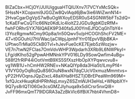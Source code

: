 BIZaCbx+HCjOY/JUIUigguaHTQIUXnv7l7VCYxMcSQk=
5HssN+XCopxmi9JGGZw8QvlAqd6jBw3ie6iWiZwnN14=
2HvaCgarDgVpS7wBuOgWXoyEDSR0uS4SGNW5bFTs2dQ=
1cKaEFwCsQTlc66Nz0KdLIc4loltZ2JGDu9gbKDzRfM=
fwhFORhrSYX76IQAEK9P340faSJ00YmEJfQCqGhTbY4=
I3YozRgmwNCmy9Gp8a/ln50Qwv5v/pHCOGhShcFV2ME=
47+t0GOuhU7hVWac/jaCWpjJpnhFYrr01EpvVBjbBKA=
UPtwoTrMia05CkB0Tvl+hJevFue0cKE7Ejeb5zWozjw=
VE7n7twN2FClas7OmVdvWHP3Wpdarh3XRb9L6NWPkyI=
LFg/dKIho52gPpwAHMNnkYPV016LDy9SowQwfim4uBg=
588f2frRlP44iOotVmtB9XS5SfXszHbOpXYPqwvcvu8=
vg1WB1U+hCmHW2RNEv+NKaQIYp8da3Hia5t/lLmyPf4=
V1VYG0yOqRojQu8S6OiuN8wxN7dqCUcV0xmuzMmmtvs=
yP22HVOqnsJQpZixcL48aXHa8HSZTjOBrEPeaWm969M=
1xfQJcxHkuqKdHPRhNqLmxyZ6SZmWJH3eHsL+WNpbXY=
9Q7ys8rlQTI06Ge3csGMZJIyhuqa9x5diCrsr5nxQl8=
JvFF96mxQmT79lDGRA3aZzBkVlc6IfBiX7hbt4VhmD8=
